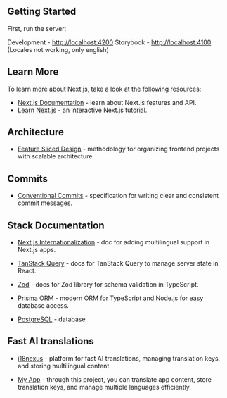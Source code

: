 ## Getting Started

First, run the server:

Development - [http://localhost:4200](http://localhost:4200)
Storybook - [http://localhost:4100](http://localhost:4100) (Locales not working, only english)

## Learn More

To learn more about Next.js, take a look at the following resources:

- [Next.js Documentation](https://nextjs.org/docs) - learn about Next.js features and API.
- [Learn Next.js](https://nextjs.org/learn) - an interactive Next.js tutorial.

## Architecture

- [Feature Sliced Design](https://feature-sliced.design) - methodology for organizing frontend projects with scalable architecture.

## Commits

- [Conventional Commits](https://www.conventionalcommits.org) - specification for writing clear and consistent commit messages.

## Stack Documentation

- [Next.js Internationalization](https://next-intl.dev/docs) - doc for adding multilingual support in Next.js apps.
- [TanStack Query](https://tanstack.com/query/latest/docs/framework/react/overview) - docs for TanStack Query to manage server state in React.
- [Zod](https://zod.dev) - docs for Zod library for schema validation in TypeScript.

- [Prisma ORM](https://www.prisma.io) - modern ORM for TypeScript and Node.js for easy database access.
- [PostgreSQL](postgresql.org) - database

## Fast AI translations

- [i18nexus](https://i18nexus.com) - platform for fast AI translations, managing translation keys, and storing multilingual content.

- [My App](https://app.i18nexus.com/projects/qyQoBfVgqsxHM2mn5b25Aj) - through this project, you can translate app content, store translation keys, and manage multiple languages efficiently.
